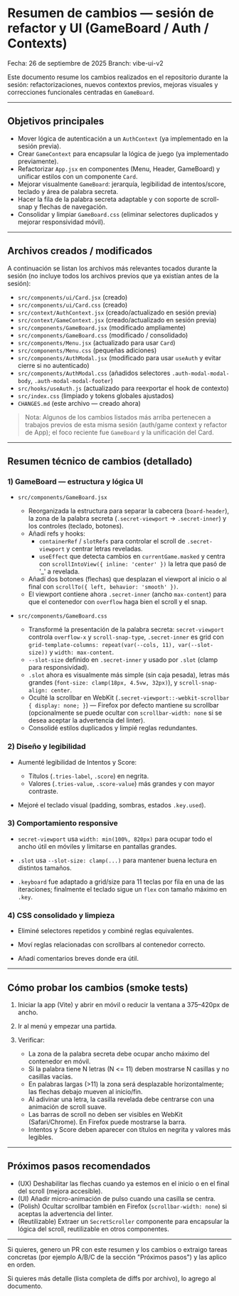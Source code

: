 # Resumen de cambios — sesión de refactor y UI (GameBoard / Auth / Contexts)

Fecha: 26 de septiembre de 2025
Branch: vibe-ui-v2

Este documento resume los cambios realizados en el repositorio durante la sesión: refactorizaciones, nuevos contextos previos, mejoras visuales y correcciones funcionales centradas en `GameBoard`.

---

## Objetivos principales

- Mover lógica de autenticación a un `AuthContext` (ya implementado en la sesión previa).
- Crear `GameContext` para encapsular la lógica de juego (ya implementado previamente).
- Refactorizar `App.jsx` en componentes (Menu, Header, GameBoard) y unificar estilos con un componente `Card`.
- Mejorar visualmente `GameBoard`: jerarquía, legibilidad de intentos/score, teclado y área de palabra secreta.
- Hacer la fila de la palabra secreta adaptable y con soporte de scroll-snap y flechas de navegación.
- Consolidar y limpiar `GameBoard.css` (eliminar selectores duplicados y mejorar responsividad móvil).

---

## Archivos creados / modificados

A continuación se listan los archivos más relevantes tocados durante la sesión (no incluye todos los archivos previos que ya existían antes de la sesión):

- `src/components/ui/Card.jsx` (creado)
- `src/components/ui/Card.css` (creado)
- `src/context/AuthContext.jsx` (creado/actualizado en sesión previa)
- `src/context/GameContext.jsx` (creado/actualizado en sesión previa)
- `src/components/GameBoard.jsx` (modificado ampliamente)
- `src/components/GameBoard.css` (modificado / consolidado)
- `src/components/Menu.jsx` (actualizado para usar `Card`)
- `src/components/Menu.css` (pequeñas adiciones)
- `src/components/AuthModal.jsx` (modificado para usar `useAuth` y evitar cierre si no autenticado)
- `src/components/AuthModal.css` (añadidos selectores `.auth-modal-modal-body`, `.auth-modal-modal-footer`)
- `src/hooks/useAuth.js` (actualizado para reexportar el hook de contexto)
- `src/index.css` (limpiado y tokens globales ajustados)
- `CHANGES.md` (este archivo — creado ahora)

> Nota: Algunos de los cambios listados más arriba pertenecen a trabajos previos de esta misma sesión (auth/game context y refactor de App); el foco reciente fue `GameBoard` y la unificación del Card.

---

## Resumen técnico de cambios (detallado)


### 1) GameBoard — estructura y lógica UI

- `src/components/GameBoard.jsx`

  - Reorganizada la estructura para separar la cabecera (`board-header`), la zona de la palabra secreta (`.secret-viewport` -> `.secret-inner`) y los controles (teclado, botones).
  - Añadí refs y hooks:
    - `containerRef` / `slotRefs` para controlar el scroll de `.secret-viewport` y centrar letras reveladas.
    - `useEffect` que detecta cambios en `currentGame.masked` y centra con `scrollIntoView({ inline: 'center' })` la letra que pasó de '_' a revelada.
  - Añadí dos botones (flechas) que desplazan el viewport al inicio o al final con `scrollTo({ left, behavior: 'smooth' })`.
  - El viewport contiene ahora `.secret-inner` (ancho `max-content`) para que el contenedor con `overflow` haga bien el scroll y el snap.

- `src/components/GameBoard.css`
  - Transformé la presentación de la palabra secreta: `secret-viewport` controla `overflow-x` y `scroll-snap-type`, `.secret-inner` es grid con `grid-template-columns: repeat(var(--cols, 11), var(--slot-size))` y `width: max-content`.
  - `--slot-size` definido en `.secret-inner` y usado por `.slot` (clamp para responsividad).
  - `.slot` ahora es visualmente más simple (sin caja pesada), letras más grandes (`font-size: clamp(18px, 4.5vw, 32px)`), y `scroll-snap-align: center`.
  - Oculté la scrollbar en WebKit (`.secret-viewport::-webkit-scrollbar { display: none; }`) — Firefox por defecto mantiene su scrollbar (opcionalmente se puede ocultar con `scrollbar-width: none` si se desea aceptar la advertencia del linter).
  - Consolidé estilos duplicados y limpié reglas redundantes.

### 2) Diseño y legibilidad

- Aumenté legibilidad de Intentos y Score:

  - Títulos (`.tries-label`, `.score`) en negrita.
  - Valores (`.tries-value`, `.score-value`) más grandes y con mayor contraste.
- Mejoré el teclado visual (padding, sombras, estados `.key.used`).

### 3) Comportamiento responsive

- `secret-viewport` usa `width: min(100%, 820px)` para ocupar todo el ancho útil en móviles y limitarse en pantallas grandes.

- `.slot` usa `--slot-size: clamp(...)` para mantener buena lectura en distintos tamaños.
- `.keyboard` fue adaptado a grid/size para 11 teclas por fila en una de las iteraciones; finalmente el teclado sigue un `flex` con tamaño máximo en `.key`.

### 4) CSS consolidado y limpieza

- Eliminé selectores repetidos y combiné reglas equivalentes.

- Moví reglas relacionadas con scrollbars al contenedor correcto.
- Añadí comentarios breves donde era útil.

---

## Cómo probar los cambios (smoke tests)

1. Iniciar la app (Vite) y abrir en móvil o reducir la ventana a 375–420px de ancho.

2. Ir al menú y empezar una partida.
3. Verificar:
   - La zona de la palabra secreta debe ocupar ancho máximo del contenedor en móvil.
   - Si la palabra tiene N letras (N <= 11) deben mostrarse N casillas y no casillas vacías.
   - En palabras largas (>11) la zona será desplazable horizontalmente; las flechas debajo mueven al inicio/fin.
   - Al adivinar una letra, la casilla revelada debe centrarse con una animación de scroll suave.
   - Las barras de scroll no deben ser visibles en WebKit (Safari/Chrome). En Firefox puede mostrarse la barra.
   - Intentos y Score deben aparecer con títulos en negrita y valores más legibles.

---

## Próximos pasos recomendados

- (UX) Deshabilitar las flechas cuando ya estemos en el inicio o en el final del scroll (mejora accesible).
- (UI) Añadir micro-animación de pulso cuando una casilla se centra.
- (Polish) Ocultar scrollbar también en Firefox (`scrollbar-width: none`) si aceptas la advertencia del linter.
- (Reutilizable) Extraer un `SecretScroller` componente para encapsular la lógica del scroll, reutilizable en otros componentes.

---

Si quieres, genero un PR con este resumen y los cambios o extraigo tareas concretas (por ejemplo A/B/C de la sección "Próximos pasos") y las aplico en orden.

Si quieres más detalle (lista completa de diffs por archivo), lo agrego al documento.
